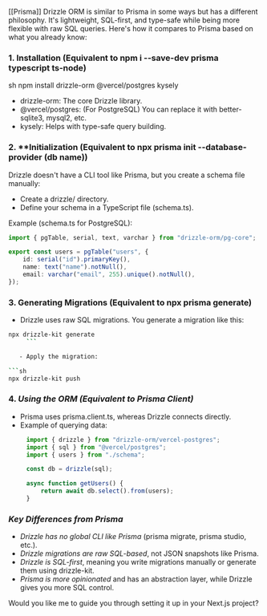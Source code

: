[[Prisma]]
Drizzle ORM is similar to Prisma in some ways but has a different philosophy. It's lightweight, SQL-first, and type-safe while being more flexible with raw SQL queries. Here's how it compares to Prisma based on what you already know:

### 1. **Installation (Equivalent to npm i --save-dev prisma typescript ts-node)**
   sh
   npm install drizzle-orm @vercel/postgres kysely
   
   - drizzle-orm: The core Drizzle library.
   - @vercel/postgres: (For PostgreSQL) You can replace it with better-sqlite3, mysql2, etc.
   - kysely: Helps with type-safe query building.

### 2. **Initialization (Equivalent to npx prisma init --database-provider (db name))
   
   Drizzle doesn't have a CLI tool like Prisma, but you create a schema file manually:
   - Create a drizzle/ directory.
   - Define your schema in a TypeScript file (schema.ts).

   Example (schema.ts for PostgreSQL):
   ```ts
   import { pgTable, serial, text, varchar } from "drizzle-orm/pg-core";

   export const users = pgTable("users", {
       id: serial("id").primaryKey(),
       name: text("name").notNull(),
       email: varchar("email", 255).unique().notNull(),
   });
   ```

### 3. **Generating Migrations (Equivalent to npx prisma generate)**
   
   - Drizzle uses raw SQL migrations. You generate a migration like this:

```sh
npx drizzle-kit generate
     ```

   - Apply the migration:

```sh
npx drizzle-kit push
```

### 4. *Using the ORM (Equivalent to Prisma Client)*
   - Prisma uses prisma.client.ts, whereas Drizzle connects directly.
   - Example of querying data:

``` ts
     import { drizzle } from "drizzle-orm/vercel-postgres";
     import { sql } from "@vercel/postgres";
     import { users } from "./schema";

     const db = drizzle(sql);

     async function getUsers() {
         return await db.select().from(users);
     }
```     

### *Key Differences from Prisma*
- *Drizzle has no global CLI like Prisma* (prisma migrate, prisma studio, etc.).
- *Drizzle migrations are raw SQL-based*, not JSON snapshots like Prisma.
- *Drizzle is SQL-first*, meaning you write migrations manually or generate them using drizzle-kit.
- *Prisma is more opinionated* and has an abstraction layer, while Drizzle gives you more SQL control.

Would you like me to guide you through setting it up in your Next.js project?